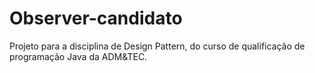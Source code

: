 # Observer-candidato
Projeto para a disciplina de Design Pattern, do curso de qualificação de programação Java da ADM&TEC.
